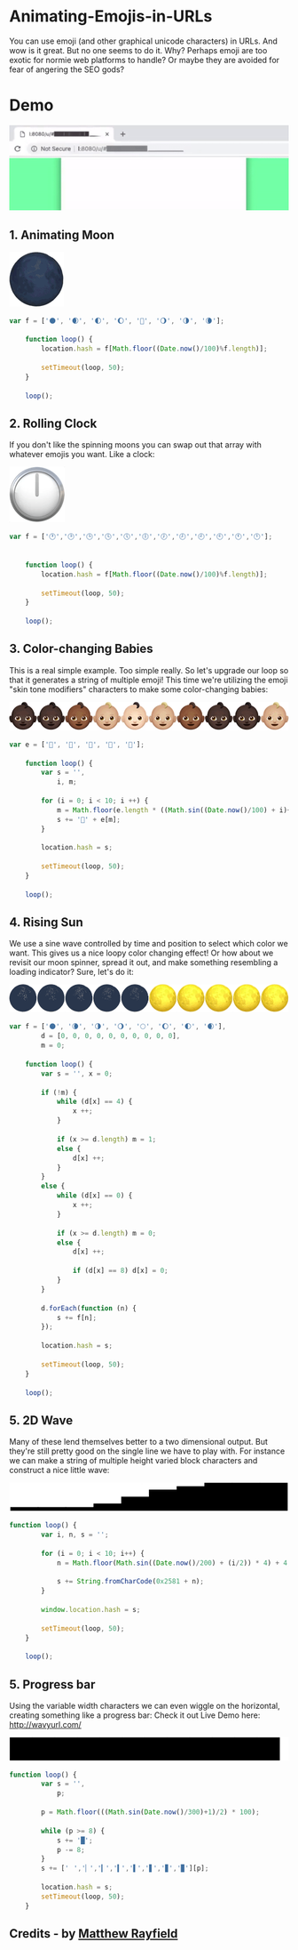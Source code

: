 # Animating-Emojis-in-URLs
You can use emoji (and other graphical unicode characters) in URLs. And wow is it great. But no one seems to do it. Why? Perhaps emoji are too exotic for normie web platforms to handle? Or maybe they are avoided for fear of angering the SEO gods?

# Demo
![demo.gif](assets/gif/demo.gif) 

## 1. Animating Moon
![moon.gif](assets/gif/moon.gif)


```javascript
var f = ['🌑', '🌒', '🌓', '🌔', '🌝', '🌖', '🌗', '🌘'];

    function loop() {
        location.hash = f[Math.floor((Date.now()/100)%f.length)];

        setTimeout(loop, 50);
    }

    loop();
```

## 2. Rolling Clock
If you don't like the spinning moons you can swap out that array with whatever emojis you want. Like a clock:

![clock.gif](assets/gif/clock.gif)

```javascript
var f = ['🕐','🕑','🕒','🕓','🕔','🕕','🕖','🕗','🕘','🕙','🕚','🕛'];


    function loop() {
        location.hash = f[Math.floor((Date.now()/100)%f.length)];

        setTimeout(loop, 50);
    }

    loop();
```

## 3. Color-changing Babies    
This is a real simple example. Too simple really. So let's upgrade our loop so that it generates a string of multiple emoji! This time we're utilizing the emoji "skin tone modifiers" characters to make some color-changing babies:


![babies.gif](assets/gif/babies.gif)

```javascript
var e = ['🏻', '🏼', '🏽', '🏾', '🏿'];

    function loop() {
        var s = '',
            i, m;

        for (i = 0; i < 10; i ++) {
            m = Math.floor(e.length * ((Math.sin((Date.now()/100) + i)+1)/2));
            s += '👶' + e[m];
        }

        location.hash = s;

        setTimeout(loop, 50);
    }

    loop();
```

## 4. Rising Sun
We use a sine wave controlled by time and position to select which color we want. This gives us a nice loopy color changing effect!
Or how about we revisit our moon spinner, spread it out, and make something resembling a loading indicator? Sure, let's do it:

![moons.gif](assets/gif/moons.gif)

```javascript
var f = ['🌑', '🌘', '🌗', '🌖', '🌕', '🌔', '🌓', '🌒'],
        d = [0, 0, 0, 0, 0, 0, 0, 0, 0, 0],
        m = 0;

    function loop() {
        var s = '', x = 0;

        if (!m) {
            while (d[x] == 4) {
                x ++;
            }

            if (x >= d.length) m = 1;
            else {
                d[x] ++;
            }
        }
        else {
            while (d[x] == 0) {
                x ++;
            }

            if (x >= d.length) m = 0;
            else {
                d[x] ++;

                if (d[x] == 8) d[x] = 0;
            }
        }

        d.forEach(function (n) {
            s += f[n];
        });

        location.hash = s;

        setTimeout(loop, 50);
    }

    loop();
```

## 5. 2D Wave

Many of these lend themselves better to a two dimensional output. But they're still pretty good on the single line we have to play with. For instance we can make a string of multiple height varied block characters and construct a nice little wave:

![wave.gif](assets/gif/wavy.gif)

```javascript
function loop() {
        var i, n, s = '';

        for (i = 0; i < 10; i++) {
            n = Math.floor(Math.sin((Date.now()/200) + (i/2)) * 4) + 4;

            s += String.fromCharCode(0x2581 + n);
        }

        window.location.hash = s;

        setTimeout(loop, 50);
    }

    loop();
```

## 5. Progress bar

Using the variable width characters we can even wiggle on the horizontal, creating something like a progress bar:
Check it out Live Demo here: http://wavyurl.com/

![progress.gif](assets/gif/progress.gif)

```javascript
function loop() {
        var s = '',
            p;

        p = Math.floor(((Math.sin(Date.now()/300)+1)/2) * 100);

        while (p >= 8) {
            s += '█';
            p -= 8;
        }
        s += ['⠀','▏','▎','▍','▌','▋','▊','▉'][p];

        location.hash = s;
        setTimeout(loop, 50);
    }
```


## Credits - by [Matthew Rayfield](http://matthewrayfield.com)

